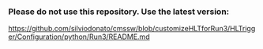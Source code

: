 ### Please do not use this repository. Use the latest version: 
https://github.com/silviodonato/cmssw/blob/customizeHLTforRun3/HLTrigger/Configuration/python/Run3/README.md
